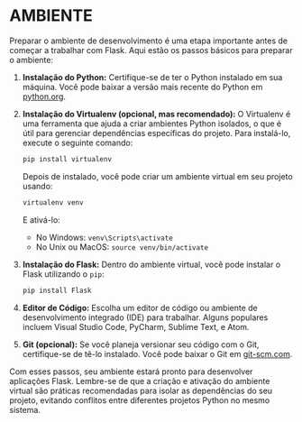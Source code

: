 # AMBIENTE
Preparar o ambiente de desenvolvimento é uma etapa importante antes de começar a trabalhar com Flask. Aqui estão os passos básicos para preparar o ambiente:

1. **Instalação do Python:**
   Certifique-se de ter o Python instalado em sua máquina. Você pode baixar a versão mais recente do Python em [python.org](https://www.python.org/).

2. **Instalação do Virtualenv (opcional, mas recomendado):**
   O Virtualenv é uma ferramenta que ajuda a criar ambientes Python isolados, o que é útil para gerenciar dependências específicas do projeto. Para instalá-lo, execute o seguinte comando:

   ```bash
   pip install virtualenv
   ```

   Depois de instalado, você pode criar um ambiente virtual em seu projeto usando:

   ```bash
   virtualenv venv
   ```

   E ativá-lo:

   - No Windows: `venv\Scripts\activate`
   - No Unix ou MacOS: `source venv/bin/activate`

3. **Instalação do Flask:**
   Dentro do ambiente virtual, você pode instalar o Flask utilizando o `pip`:

   ```bash
   pip install Flask
   ```

4. **Editor de Código:**
   Escolha um editor de código ou ambiente de desenvolvimento integrado (IDE) para trabalhar. Alguns populares incluem Visual Studio Code, PyCharm, Sublime Text, e Atom.

5. **Git (opcional):**
   Se você planeja versionar seu código com o Git, certifique-se de tê-lo instalado. Você pode baixar o Git em [git-scm.com](https://git-scm.com/).

Com esses passos, seu ambiente estará pronto para desenvolver aplicações Flask. Lembre-se de que a criação e ativação do ambiente virtual são práticas recomendadas para isolar as dependências do seu projeto, evitando conflitos entre diferentes projetos Python no mesmo sistema.
